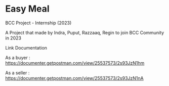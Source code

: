 # Easy Meal
BCC Project - Internship (2023)

A Project that made by Indra, Puput, Razzaaq, Regin to join BCC Community in 2023

Link Documentation

As a buyer  :
https://documenter.getpostman.com/view/25537573/2s93JzN1hm

As a seller :
https://documenter.getpostman.com/view/25537573/2s93JzN1nA
